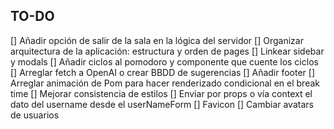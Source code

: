 ## TO-DO

[] Añadir opción de salir de la sala en la lógica del servidor
[] Organizar arquitectura de la aplicación: estructura y orden de pages
[] Linkear sidebar y modals
[] Añadir ciclos al pomodoro y componente que cuente los ciclos
[] Arreglar fetch a OpenAI o crear BBDD de sugerencias 
[] Añadir footer 
[] Arreglar animación de Pom para hacer renderizado condicional en el break time
[] Mejorar consistencia de estilos
[] Enviar por props o vía context el dato del username desde el userNameForm
[] Favicon
[] Cambiar avatars de usuarios
